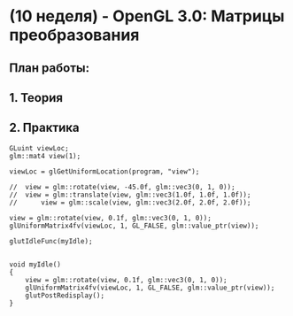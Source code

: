 # (10 неделя) - OpenGL 3.0: Матрицы преобразования



## План работы: 

## 1. Теория

## 2. Практика

```
GLuint viewLoc;
glm::mat4 view(1);

viewLoc = glGetUniformLocation(program, "view");

//	view = glm::rotate(view, -45.0f, glm::vec3(0, 1, 0));
//	view = glm::translate(view, glm::vec3(1.0f, 1.0f, 1.0f));
//      view = glm::scale(view, glm::vec3(2.0f, 2.0f, 2.0f));

view = glm::rotate(view, 0.1f, glm::vec3(0, 1, 0));
glUniformMatrix4fv(viewLoc, 1, GL_FALSE, glm::value_ptr(view));

glutIdleFunc(myIdle);


void myIdle()
{
	view = glm::rotate(view, 0.1f, glm::vec3(0, 1, 0));
	glUniformMatrix4fv(viewLoc, 1, GL_FALSE, glm::value_ptr(view));
	glutPostRedisplay();
}


```

